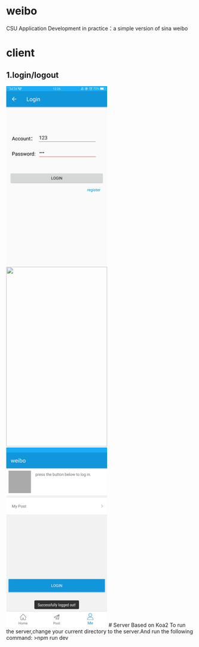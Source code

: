 # weibo
CSU Application Development in practice：a simple version of sina weibo
# client
## 1.login/logout
<img src="https://github.com/Ti-tanium/weibo/blob/master/image/login1.jpg"  height="480" width="270">
<img src="https://github.com/Ti-tanium/weibo/blob/master/image/login2.jpg"  height="480" width="270">
<img src="https://github.com/Ti-tanium/weibo/blob/master/image/logout.jpg"  height="480" width="270">
# Server
Based on Koa2
To run the server,change your current directory to the server.And run the following command:
>npm run dev
